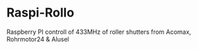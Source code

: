 # Raspi-Rollo
Raspberry PI controll of 433MHz of roller shutters from Acomax, Rohrmotor24 &amp; Alusel
